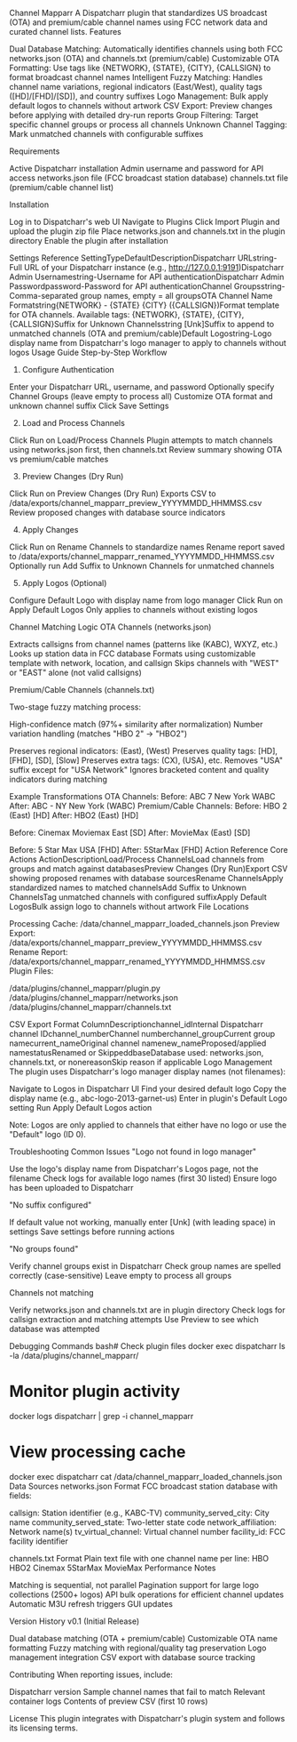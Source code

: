 Channel Mapparr
A Dispatcharr plugin that standardizes US broadcast (OTA) and premium/cable channel names using FCC network data and curated channel lists.
Features

Dual Database Matching: Automatically identifies channels using both FCC networks.json (OTA) and channels.txt (premium/cable)
Customizable OTA Formatting: Use tags like {NETWORK}, {STATE}, {CITY}, {CALLSIGN} to format broadcast channel names
Intelligent Fuzzy Matching: Handles channel name variations, regional indicators (East/West), quality tags ([HD]/[FHD]/[SD]), and country suffixes
Logo Management: Bulk apply default logos to channels without artwork
CSV Export: Preview changes before applying with detailed dry-run reports
Group Filtering: Target specific channel groups or process all channels
Unknown Channel Tagging: Mark unmatched channels with configurable suffixes

Requirements

Active Dispatcharr installation
Admin username and password for API access
networks.json file (FCC broadcast station database)
channels.txt file (premium/cable channel list)

Installation

Log in to Dispatcharr's web UI
Navigate to Plugins
Click Import Plugin and upload the plugin zip file
Place networks.json and channels.txt in the plugin directory
Enable the plugin after installation

Settings Reference
SettingTypeDefaultDescriptionDispatcharr URLstring-Full URL of your Dispatcharr instance (e.g., http://127.0.0.1:9191)Dispatcharr Admin Usernamestring-Username for API authenticationDispatcharr Admin Passwordpassword-Password for API authenticationChannel Groupsstring-Comma-separated group names, empty = all groupsOTA Channel Name Formatstring{NETWORK} - {STATE} {CITY} ({CALLSIGN})Format template for OTA channels. Available tags: {NETWORK}, {STATE}, {CITY}, {CALLSIGN}Suffix for Unknown Channelsstring [Unk]Suffix to append to unmatched channels (OTA and premium/cable)Default Logostring-Logo display name from Dispatcharr's logo manager to apply to channels without logos
Usage Guide
Step-by-Step Workflow
1. Configure Authentication

Enter your Dispatcharr URL, username, and password
Optionally specify Channel Groups (leave empty to process all)
Customize OTA format and unknown channel suffix
Click Save Settings

2. Load and Process Channels

Click Run on Load/Process Channels
Plugin attempts to match channels using networks.json first, then channels.txt
Review summary showing OTA vs premium/cable matches

3. Preview Changes (Dry Run)

Click Run on Preview Changes (Dry Run)
Exports CSV to /data/exports/channel_mapparr_preview_YYYYMMDD_HHMMSS.csv
Review proposed changes with database source indicators

4. Apply Changes

Click Run on Rename Channels to standardize names
Rename report saved to /data/exports/channel_mapparr_renamed_YYYYMMDD_HHMMSS.csv
Optionally run Add Suffix to Unknown Channels for unmatched channels

5. Apply Logos (Optional)

Configure Default Logo with display name from logo manager
Click Run on Apply Default Logos
Only applies to channels without existing logos

Channel Matching Logic
OTA Channels (networks.json)

Extracts callsigns from channel names (patterns like (KABC), WXYZ, etc.)
Looks up station data in FCC database
Formats using customizable template with network, location, and callsign
Skips channels with "WEST" or "EAST" alone (not valid callsigns)

Premium/Cable Channels (channels.txt)

Two-stage fuzzy matching process:

High-confidence match (97%+ similarity after normalization)
Number variation handling (matches "HBO 2" → "HBO2")


Preserves regional indicators: (East), (West)
Preserves quality tags: [HD], [FHD], [SD], [Slow]
Preserves extra tags: (CX), (USA), etc.
Removes "USA" suffix except for "USA Network"
Ignores bracketed content and quality indicators during matching

Example Transformations
OTA Channels:
Before: ABC 7 New York WABC
After:  ABC - NY New York (WABC)
Premium/Cable Channels:
Before: HBO 2 (East) [HD]
After:  HBO2 (East) [HD]

Before: Cinemax Moviemax East [SD]
After:  MovieMax (East) [SD]

Before: 5 Star Max USA [FHD]
After:  5StarMax [FHD]
Action Reference
Core Actions
ActionDescriptionLoad/Process ChannelsLoad channels from groups and match against databasesPreview Changes (Dry Run)Export CSV showing proposed renames with database sourcesRename ChannelsApply standardized names to matched channelsAdd Suffix to Unknown ChannelsTag unmatched channels with configured suffixApply Default LogosBulk assign logo to channels without artwork
File Locations

Processing Cache: /data/channel_mapparr_loaded_channels.json
Preview Export: /data/exports/channel_mapparr_preview_YYYYMMDD_HHMMSS.csv
Rename Report: /data/exports/channel_mapparr_renamed_YYYYMMDD_HHMMSS.csv
Plugin Files:

/data/plugins/channel_mapparr/plugin.py
/data/plugins/channel_mapparr/networks.json
/data/plugins/channel_mapparr/channels.txt



CSV Export Format
ColumnDescriptionchannel_idInternal Dispatcharr channel IDchannel_numberChannel numberchannel_groupCurrent group namecurrent_nameOriginal channel namenew_nameProposed/applied namestatusRenamed or SkippeddbaseDatabase used: networks.json, channels.txt, or nonereasonSkip reason if applicable
Logo Management
The plugin uses Dispatcharr's logo manager display names (not filenames):

Navigate to Logos in Dispatcharr UI
Find your desired default logo
Copy the display name (e.g., abc-logo-2013-garnet-us)
Enter in plugin's Default Logo setting
Run Apply Default Logos action


Note: Logos are only applied to channels that either have no logo or use the "Default" logo (ID 0).

Troubleshooting
Common Issues
"Logo not found in logo manager"

Use the logo's display name from Dispatcharr's Logos page, not the filename
Check logs for available logo names (first 30 listed)
Ensure logo has been uploaded to Dispatcharr

"No suffix configured"

If default value not working, manually enter  [Unk] (with leading space) in settings
Save settings before running actions

"No groups found"

Verify channel groups exist in Dispatcharr
Check group names are spelled correctly (case-sensitive)
Leave empty to process all groups

Channels not matching

Verify networks.json and channels.txt are in plugin directory
Check logs for callsign extraction and matching attempts
Use Preview to see which database was attempted

Debugging Commands
bash# Check plugin files
docker exec dispatcharr ls -la /data/plugins/channel_mapparr/

# Monitor plugin activity
docker logs dispatcharr | grep -i channel_mapparr

# View processing cache
docker exec dispatcharr cat /data/channel_mapparr_loaded_channels.json
Data Sources
networks.json Format
FCC broadcast station database with fields:

callsign: Station identifier (e.g., KABC-TV)
community_served_city: City name
community_served_state: Two-letter state code
network_affiliation: Network name(s)
tv_virtual_channel: Virtual channel number
facility_id: FCC facility identifier

channels.txt Format
Plain text file with one channel name per line:
HBO
HBO2
Cinemax
5StarMax
MovieMax
Performance Notes

Matching is sequential, not parallel
Pagination support for large logo collections (2500+ logos)
API bulk operations for efficient channel updates
Automatic M3U refresh triggers GUI updates

Version History
v0.1 (Initial Release)

Dual database matching (OTA + premium/cable)
Customizable OTA name formatting
Fuzzy matching with regional/quality tag preservation
Logo management integration
CSV export with database source tracking

Contributing
When reporting issues, include:

Dispatcharr version
Sample channel names that fail to match
Relevant container logs
Contents of preview CSV (first 10 rows)

License
This plugin integrates with Dispatcharr's plugin system and follows its licensing terms.
